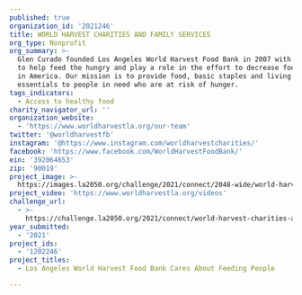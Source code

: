 ```yaml
---
published: true
organization_id: '2021246'
title: WORLD HARVEST CHARITIES AND FAMILY SERVICES
org_type: Nonprofit
org_summary: >-
  Glen Curado founded Los Angeles World Harvest Food Bank in 2007 with a desire
  to help feed the hungry and play a role in the effort to decrease food waste
  in America. Our mission is to provide food, basic staples and living
  essentials to people in need who are at risk of hunger.
tags_indicators:
  - Access to healthy food
charity_navigator_url: ''
organization_website:
  - 'https://www.worldharvestla.org/our-team'
twitter: '@worldharvestfb'
instagram: '@https://www.instagram.com/worldharvestcharities/'
facebook: 'https://www.facebook.com/WorldHarvestFoodBank/'
ein: '392064653'
zip: '90019'
project_image: >-
  https://images.la2050.org/challenge/2021/connect/2048-wide/world-harvest-charities-and-family-services.jpg
project_video: 'https://www.worldharvestla.org/videos'
challenge_url:
  - >-
    https://challenge.la2050.org/2021/connect/world-harvest-charities-and-family-services/
year_submitted:
  - '2021'
project_ids:
  - '1202246'
project_titles:
  - Los Angeles World Harvest Food Bank Cares About Feeding People

---
```

